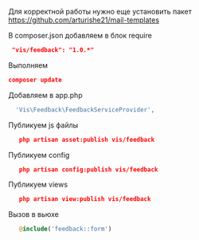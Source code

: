 Для корректной работы нужно еще установить пакет https://github.com/arturishe21/mail-templates

В composer.json добавляем в блок require
```json
 "vis/feedback": "1.0.*"
```

Выполняем
```json
composer update
```

Добавляем в app.php
```php
  'Vis\Feedback\FeedbackServiceProvider',
```

Публикуем js файлы
```json
   php artisan asset:publish vis/feedback
```

Публикуем config
```json
   php artisan config:publish vis/feedback
```

Публикуем views
```json
   php artisan view:publish vis/feedback
```

Вызов в вьюхе
```php
   @include('feedback::form')
```
